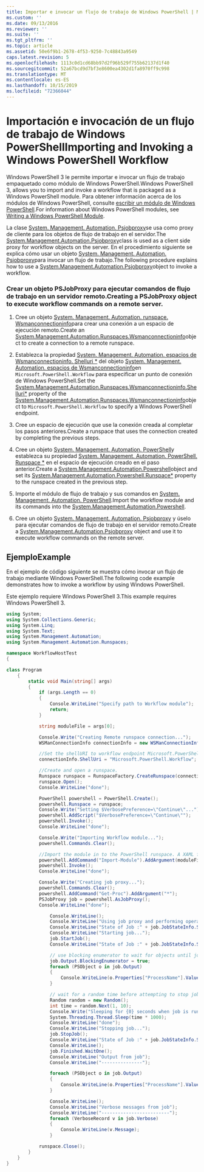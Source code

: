 ```yaml
---
title: Importar e invocar un flujo de trabajo de Windows PowerShell | Microsoft Docs
ms.custom: ''
ms.date: 09/13/2016
ms.reviewer: ''
ms.suite: ''
ms.tgt_pltfrm: ''
ms.topic: article
ms.assetid: 50e6f9b1-2678-4f53-9250-7c48843a9549
caps.latest.revision: 5
ms.openlocfilehash: 1113c0d1cd68bb97d2f96b529f755b62137d1f40
ms.sourcegitcommit: 52a67bcd9d7bf3e8600ea4302d1fa8970ff9c998
ms.translationtype: MT
ms.contentlocale: es-ES
ms.lasthandoff: 10/15/2019
ms.locfileid: "72366044"
---
```

# <a name="importing-and-invoking-a-windows-powershell-workflow"></a><span data-ttu-id="35e59-102">Importación e invocación de un flujo de trabajo de Windows PowerShell</span><span class="sxs-lookup"><span data-stu-id="35e59-102">Importing and Invoking a Windows PowerShell Workflow</span></span>

<span data-ttu-id="35e59-103">Windows PowerShell 3 le permite importar e invocar un flujo de trabajo empaquetado como módulo de Windows PowerShell.</span><span class="sxs-lookup"><span data-stu-id="35e59-103">Windows PowerShell 3, allows you to import and invoke a workflow that is packaged as a Windows PowerShell module.</span></span> <span data-ttu-id="35e59-104">Para obtener información acerca de los módulos de Windows PowerShell, consulte [escribir un módulo de Windows PowerShell](../module/writing-a-windows-powershell-module.md).</span><span class="sxs-lookup"><span data-stu-id="35e59-104">For information about Windows PowerShell modules, see [Writing a Windows PowerShell Module](../module/writing-a-windows-powershell-module.md).</span></span>

<span data-ttu-id="35e59-105">La clase [System. Management. Automation. Psjobproxy](/dotnet/api/System.Management.Automation.PSJobProxy)se usa como proxy de cliente para los objetos de flujo de trabajo en el servidor.</span><span class="sxs-lookup"><span data-stu-id="35e59-105">The [System.Management.Automation.Psjobproxy](/dotnet/api/System.Management.Automation.PSJobProxy)class is used as a client side proxy for workflow objects on the server.</span></span> <span data-ttu-id="35e59-106">En el procedimiento siguiente se explica cómo usar un objeto [System. Management. Automation. Psjobproxy](/dotnet/api/System.Management.Automation.PSJobProxy)para invocar un flujo de trabajo.</span><span class="sxs-lookup"><span data-stu-id="35e59-106">The following procedure explains how to use a [System.Management.Automation.Psjobproxy](/dotnet/api/System.Management.Automation.PSJobProxy)object to invoke a workflow.</span></span>

### <a name="creating-a-psjobproxy-object-to-execute-workflow-commands-on-a-remote-server"></a><span data-ttu-id="35e59-107">Crear un objeto PSJobProxy para ejecutar comandos de flujo de trabajo en un servidor remoto.</span><span class="sxs-lookup"><span data-stu-id="35e59-107">Creating a PSJobProxy object to execute workflow commands on a remote server.</span></span>

1. <span data-ttu-id="35e59-108">Cree un objeto [System. Management. Automation. runspace. Wsmanconnectioninfo](/dotnet/api/System.Management.Automation.Runspaces.WSManConnectionInfo)para crear una conexión a un espacio de ejecución remoto.</span><span class="sxs-lookup"><span data-stu-id="35e59-108">Create an [System.Management.Automation.Runspaces.Wsmanconnectioninfo](/dotnet/api/System.Management.Automation.Runspaces.WSManConnectionInfo)object to create a connection to a remote runspace.</span></span>

2. <span data-ttu-id="35e59-109">Establezca la propiedad [System. Management. Automation. espacios de Wsmanconnectioninfo. Shelluri \*](/dotnet/api/System.Management.Automation.Runspaces.WSManConnectionInfo.ShellUri) del objeto [System. Management. Automation. espacios de Wsmanconnectioninfo](/dotnet/api/System.Management.Automation.Runspaces.WSManConnectionInfo)en `Microsoft.PowerShell.Workflow` para especificar un punto de conexión de Windows PowerShell.</span><span class="sxs-lookup"><span data-stu-id="35e59-109">Set the [System.Management.Automation.Runspaces.Wsmanconnectioninfo.Shelluri\*](/dotnet/api/System.Management.Automation.Runspaces.WSManConnectionInfo.ShellUri) property of the [System.Management.Automation.Runspaces.Wsmanconnectioninfo](/dotnet/api/System.Management.Automation.Runspaces.WSManConnectionInfo)object to `Microsoft.PowerShell.Workflow` to specify a Windows PowerShell endpoint.</span></span>

3. <span data-ttu-id="35e59-110">Cree un espacio de ejecución que use la conexión creada al completar los pasos anteriores.</span><span class="sxs-lookup"><span data-stu-id="35e59-110">Create a runspace that uses the connection created by completing the previous steps.</span></span>

4. <span data-ttu-id="35e59-111">Cree un objeto [System. Management. Automation. PowerShell](/dotnet/api/System.Management.Automation.PowerShell)y establezca su propiedad [System. Management. Automation. PowerShell. Runspace \*](/dotnet/api/System.Management.Automation.PowerShell.Runspace) en el espacio de ejecución creado en el paso anterior.</span><span class="sxs-lookup"><span data-stu-id="35e59-111">Create a [System.Management.Automation.Powershell](/dotnet/api/System.Management.Automation.PowerShell)object and set its [System.Management.Automation.Powershell.Runspace\*](/dotnet/api/System.Management.Automation.PowerShell.Runspace) property to the runspace created in the previous step.</span></span>

5. <span data-ttu-id="35e59-112">Importe el módulo de flujo de trabajo y sus comandos en [System. Management. Automation. PowerShell](/dotnet/api/System.Management.Automation.PowerShell).</span><span class="sxs-lookup"><span data-stu-id="35e59-112">Import the workflow module and its commands into the [System.Management.Automation.Powershell](/dotnet/api/System.Management.Automation.PowerShell).</span></span>

6. <span data-ttu-id="35e59-113">Cree un objeto [System. Management. Automation. Psjobproxy](/dotnet/api/System.Management.Automation.PSJobProxy) y úselo para ejecutar comandos de flujo de trabajo en el servidor remoto.</span><span class="sxs-lookup"><span data-stu-id="35e59-113">Create a [System.Management.Automation.Psjobproxy](/dotnet/api/System.Management.Automation.PSJobProxy) object and use it to execute workflow commands on the remote server.</span></span>

## <a name="example"></a><span data-ttu-id="35e59-114">Ejemplo</span><span class="sxs-lookup"><span data-stu-id="35e59-114">Example</span></span>

<span data-ttu-id="35e59-115">En el ejemplo de código siguiente se muestra cómo invocar un flujo de trabajo mediante Windows PowerShell.</span><span class="sxs-lookup"><span data-stu-id="35e59-115">The following code example demonstrates how to invoke a workflow by using Windows PowerShell.</span></span>

<span data-ttu-id="35e59-116">Este ejemplo requiere Windows PowerShell 3.</span><span class="sxs-lookup"><span data-stu-id="35e59-116">This example requires Windows PowerShell 3.</span></span>

```csharp
using System;
using System.Collections.Generic;
using System.Linq;
using System.Text;
using System.Management.Automation;
using System.Management.Automation.Runspaces;

namespace WorkflowHostTest
{

class Program
    {
        static void Main(string[] args)
        {
            if (args.Length == 0)
            {
                Console.WriteLine("Specify path to Workflow module");
                return;
            }

            string moduleFile = args[0];

            Console.Write("Creating Remote runspace connection...");
            WSManConnectionInfo connectionInfo = new WSManConnectionInfo();

            //Set the shellURI to workflow endpoint Microsoft.PowerShell.Workflow
            connectionInfo.ShellUri = "Microsoft.PowerShell.Workflow";

            //Create and open a runspace.
            Runspace runspace = RunspaceFactory.CreateRunspace(connectionInfo);
            runspace.Open();
            Console.WriteLine("done");

            PowerShell powershell = PowerShell.Create();
            powershell.Runspace = runspace;
            Console.Write("Setting $VerbosePreference=\"Continue\"...");
            powershell.AddScript("$VerbosePreference=\"Continue\"");
            powershell.Invoke();
            Console.WriteLine("done");

            Console.Write("Importing Workflow module...");
            powershell.Commands.Clear();

            //Import the module in to the PowerShell runspace. A XAML file could also be imported directly by using Import-Module.
            powershell.AddCommand("Import-Module").AddArgument(moduleFile);
            powershell.Invoke();
            Console.WriteLine("done");

            Console.Write("Creating job proxy...");
            powershell.Commands.Clear();
            powershell.AddCommand("Get-Proc").AddArgument("*");
            PSJobProxy job = powershell.AsJobProxy();
            Console.WriteLine("done");

                Console.WriteLine();
                Console.WriteLine("Using job proxy and performing operations...");
                Console.WriteLine("State of Job :" + job.JobStateInfo.State.ToString());
                Console.WriteLine("Starting job...");
                job.StartJob();
                Console.WriteLine("State of Job :" + job.JobStateInfo.State.ToString());

                // use blocking enumerator to wait for objects until job finishes
                job.Output.BlockingEnumerator = true;
                foreach (PSObject o in job.Output)
                {
                    Console.WriteLine(o.Properties["ProcessName"].Value.ToString());
                }

                // wait for a random time before attempting to stop job
                Random random = new Random();
                int time = random.Next(1, 10);
                Console.Write("Sleeping for {0} seconds when job is running on another thread...", time);
                System.Threading.Thread.Sleep(time * 1000);
                Console.WriteLine("done");
                Console.WriteLine("Stopping job...");
                job.StopJob();
                Console.WriteLine("State of Job :" + job.JobStateInfo.State.ToString());
                Console.WriteLine();
                job.Finished.WaitOne();
                Console.WriteLine("Output from job");
                Console.WriteLine("---------------");

                foreach (PSObject o in job.Output)
                {
                    Console.WriteLine(o.Properties["ProcessName"].Value.ToString());
                }

                Console.WriteLine();
                Console.WriteLine("Verbose messages from job");
                Console.WriteLine("-------------------------");
                foreach (VerboseRecord v in job.Verbose)
                {
                    Console.WriteLine(v.Message);
                }

            runspace.Close();
        }
    }
}

```